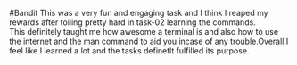 #Bandit
This was a very fun and engaging task and I think I reaped my rewards after toiling pretty hard in task-02 learning the commands.<br>This definitely taught me how awesome a terminal is and also how to use the internet and the man command to aid you incase of any trouble.Overall,I feel like I learned a lot and the tasks definetlt fulfilled its purpose.

